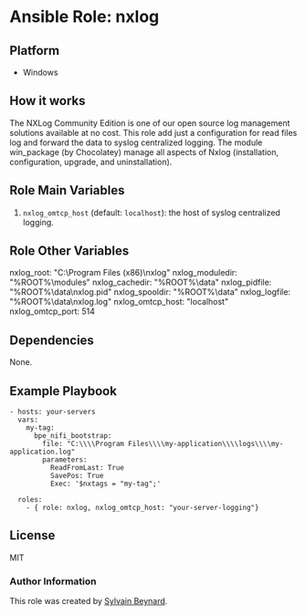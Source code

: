# Ansible Role: nxlog

## Platform

   - Windows

## How it works

The NXLog Community Edition is one of our open source log management solutions available at no cost.
This role add just a configuration for read files log and forward the data to syslog centralized logging.
The module win_package (by Chocolatey) manage all aspects of Nxlog (installation, configuration, upgrade, and uninstallation).


## Role Main Variables

1. `nxlog_omtcp_host` (default: `localhost`): the host of syslog centralized logging.


## Role Other Variables

nxlog_root: "C:\\Program Files (x86)\\nxlog"
nxlog_moduledir: "%ROOT%\\modules"
nxlog_cachedir: "%ROOT%\\data"
nxlog_pidfile: "%ROOT%\\data\\nxlog.pid"
nxlog_spooldir: "%ROOT%\\data"
nxlog_logfile: "%ROOT%\\data\\nxlog.log"
nxlog_omtcp_host: "localhost"
nxlog_omtcp_port: 514


## Dependencies

None.

## Example Playbook

    - hosts: your-servers
      vars:
        my-tag:
          bpe_nifi_bootstrap:
            file: "C:\\\\Program Files\\\\my-application\\\\logs\\\\my-application.log"
            parameters:
              ReadFromLast: True
              SavePos: True
              Exec: '$nxtags = "my-tag";'
  
      roles:
        - { role: nxlog, nxlog_omtcp_host: "your-server-logging"}


## License

MIT

### Author Information

This role was created by [Sylvain Beynard](https://github.com/sbeyn).

